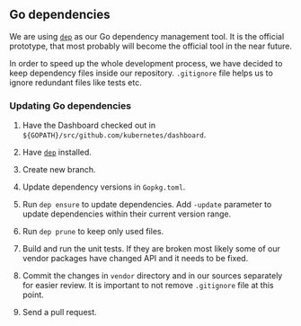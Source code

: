 ## Go dependencies

We are using [`dep`](https://github.com/golang/dep) as our Go dependency management tool. It is the official prototype, that most probably will become the official tool in the near future.

In order to speed up the whole development process, we have decided to keep dependency files inside our repository. `.gitignore` file helps us to ignore redundant files like tests etc.

### Updating Go dependencies

1. Have the Dashboard checked out in `${GOPATH}/src/github.com/kubernetes/dashboard`.
2. Have [`dep`](https://github.com/golang/dep) installed.
3. Create new branch.
4. Update dependency versions in `Gopkg.toml`.

5. Run `dep ensure` to update dependencies. Add `-update` parameter to update dependencies within their current version range.
6. Run `dep prune` to keep only used files.
6. Build and run the unit tests. If they are broken most likely some of our vendor packages have
changed API and it needs to be fixed.
7. Commit the changes in `vendor` directory and in our sources separately for easier review. It is important to not remove `.gitignore` file at this point.
8. Send a pull request.